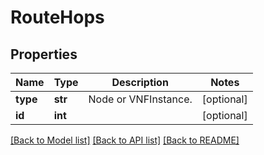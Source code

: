 # RouteHops

## Properties
Name | Type | Description | Notes
------------ | ------------- | ------------- | -------------
**type** | **str** | Node or VNFInstance. | [optional] 
**id** | **int** |  | [optional] 

[[Back to Model list]](../README.md#documentation-for-models) [[Back to API list]](../README.md#documentation-for-api-endpoints) [[Back to README]](../README.md)


